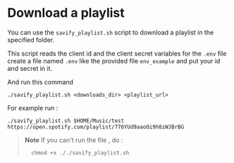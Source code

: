 # Download a playlist

You can use the `savify_playlist.sh` script to download a playlist in the specified folder.

This script reads the client id and the client secret variables for the `.env` file
create a file named `.env` like the provided file `env_example` and put your id and secret in it.

And run this command
```
./savify_playlist.sh <downloads_dir> <playlist_url>
```
For example run :
```
./savify_playlist.sh $HOME/Music/test https://open.spotify.com/playlist/776YUd9aaoOi9h8zWJBrBG
```

> **Note**
> If you can't run the file , do :
> 
> ```
>   chmod +x ././savify_playlist.sh 
> ```
